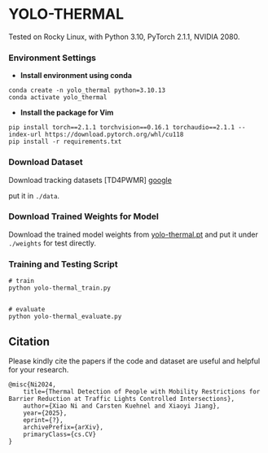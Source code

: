 # YOLO-THERMAL

Tested on Rocky Linux, with Python 3.10, PyTorch 2.1.1, NVIDIA 2080.

### Environment Settings 
* **Install environment using conda**
```
conda create -n yolo_thermal python=3.10.13
conda activate yolo_thermal
```

 * **Install the package for Vim**
```
pip install torch==2.1.1 torchvision==0.16.1 torchaudio==2.1.1 --index-url https://download.pytorch.org/whl/cu118
pip install -r requirements.txt
```

### Download Dataset  
Download tracking datasets
[TD4PWMR]
[google](https://drive.google.com/file/d/1XxrY23r7UbniAX2mKgi7NvCLt9buQDGd/view?usp=drive_link)

put it in `./data`.

### Download Trained Weights for Model
Download the trained model weights from [yolo-thermal.pt](https://drive.google.com/file/d/1tyC8yvdaBvCB7hi_4ul7vG62YtU_Pg-Y/view?usp=drive_link) and put it under `./weights` for test directly.

### Training and Testing Script 

```
# train
python yolo-thermal_train.py


# evaluate
python yolo-thermal_evaluate.py
```

## Citation
Please kindly cite the papers if the code and dataset are useful and helpful for your research.

    @misc{Ni2024,
        title={Thermal Detection of People with Mobility Restrictions for Barrier Reduction at Traffic Lights Controlled Intersections},
        author={Xiao Ni and Carsten Kuehnel and Xiaoyi Jiang},
        year={2025},
        eprint={?},
        archivePrefix={arXiv},
        primaryClass={cs.CV}
    }